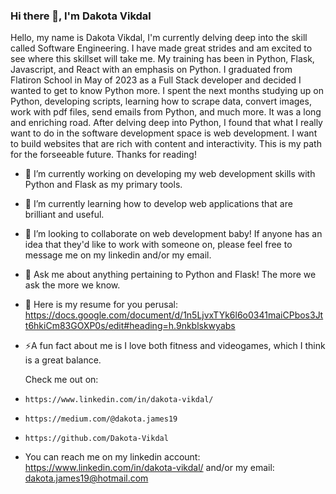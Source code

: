 ### Hi there 👋, I'm Dakota Vikdal

Hello, my name is Dakota Vikdal, I'm currently delving deep into the skill called Software Engineering. I have made great strides and am excited to see where this skillset will take me. My training has been in Python, Flask, Javascript, and React with an emphasis on Python. I graduated from Flatiron School in May of 2023 as a Full Stack developer and decided I wanted to get to know Python more. I spent the next months studying up on Python, developing scripts, learning how to scrape data, convert images, work with pdf files, send emails from Python, and much more. It was a long and enriching road. After delving deep into Python, I found that what I really want to do in the software development space is web development. I want to build websites that are rich with content and interactivity. This is my path for the forseeable future. Thanks for reading!  

- 🔭 I’m currently working on developing my web development skills with Python and Flask as my primary tools.
  
- 🌱 I’m currently learning how to develop web applications that are brilliant and useful.
  
- 👯 I’m looking to collaborate on web development baby! If anyone has an idea that they'd like to work with someone on, please feel free to message me on my linkedin and/or my email.
  
- 💬 Ask me about anything pertaining to Python and Flask! The more we ask the more we know.

- 📄 Here is my resume for you perusal: https://docs.google.com/document/d/1n5LjvxTYk6l6o0341maiCPbos3Jtt6hkiCm83GOXP0s/edit#heading=h.9nkblskwyabs

- ⚡A fun fact about me is I love both fitness and videogames, which I think is a great balance.
  
  Check me out on:
-     https://www.linkedin.com/in/dakota-vikdal/
-     https://medium.com/@dakota.james19
-     https://github.com/Dakota-Vikdal

- You can reach me on my linkedin account: https://www.linkedin.com/in/dakota-vikdal/ and/or my email: dakota.james19@hotmail.com
  


